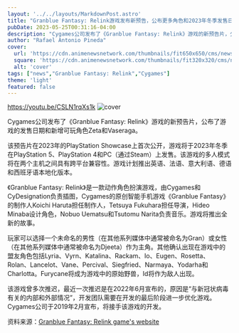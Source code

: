 ```yaml
---
layout: '../../layouts/MarkdownPost.astro'
title: "Granblue Fantasy: Relink游戏发布新预告，公布更多角色和2023年冬季发售日期"
pubDate: 2023-05-25T00:31:16-04:00
description: "Cygames公司发布了《Granblue Fantasy: Relink》游戏的新预告片，公布了游戏的发售日期和新增可玩角色Zeta和Vaseraga。"
author: "Rafael Antonio Pineda"
cover:
  url: 'https://cdn.animenewsnetwork.com/thumbnails/fit650x650/cms/news.3/198415/granblue-fantasy-relink.jpg'
  square: 'https://cdn.animenewsnetwork.com/thumbnails/fit320x320/cms/news.3/198415/granblue-fantasy-relink.jpg'
  alt: 'cover'
tags: ["news","Granblue Fantasy: Relink","Cygames"]
theme: 'light'
featured: false
---
```

https://youtu.be/CSLN1rqXs1k
![cover](https://cdn.animenewsnetwork.com/thumbnails/fit650x650/cms/news.3/198415/granblue-fantasy-relink.jpg)

Cygames公司发布了《Granblue Fantasy: Relink》游戏的新预告片，公布了游戏的发售日期和新增可玩角色Zeta和Vaseraga。

该预告片在2023年的PlayStation Showcase上首次公开，游戏将于2023年冬季在PlayStation 5、PlayStation 4和PC（通过Steam）上发售。该游戏的多人模式将在两个主机之间具有跨平台兼容性。游戏计划推出英语、法语、意大利语、德语和西班牙语本地化版本。

《Granblue Fantasy: Relink》是一款动作角色扮演游戏，由Cygames和CyDesignation负责插图，Cygames的原创智能手机游戏《Granblue Fantasy》的制作人Koichi Haruta担任制作人，Tetsuya Fukuhara担任导演，Hideo Minaba设计角色，Nobuo Uematsu和Tsutomu Narita负责音乐。游戏将推出全新的故事。

玩家可以选择一个未命名的男性（在其他系列媒体中通常被命名为Gran）或女性（在其他系列媒体中通常被命名为Djeeta）作为主角。其他确认出现在游戏中的盟友角色包括Lyria、Vyrn、Katalina、Rackam、Io、Eugen、Rosetta、Rolan、Lancelot、Vane、Percival、Siegfried、Narmaya、Yodarha和Charlotta。Furycane将成为游戏中的原始野兽，Id将作为敌人出现。

该游戏曾多次推迟，最近一次推迟是在2022年6月宣布的，原因是“与新冠状病毒有关的内部和外部情况”，开发团队需要在开发的最后阶段进一步优化游戏。Cygames公司于2019年2月宣布，将接手该游戏的开发。 

资料来源：[Granblue Fantasy: Relink game's website](https://relink.granbluefantasy.jp/en/)